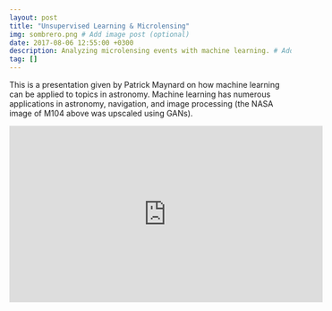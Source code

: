 ```yaml
---
layout: post
title: "Unsupervised Learning & Microlensing"
img: sombrero.png # Add image post (optional)
date: 2017-08-06 12:55:00 +0300
description: Analyzing microlensing events with machine learning. # Add post description (optional)
tag: []
---
```


This is a presentation given by Patrick Maynard on how machine learning can be applied to topics in astronomy. Machine learning has numerous applications in astronomy, navigation, and image processing (the NASA image of M104 above was upscaled using GANs).

<iframe src="https://www.youtube.com/embed/ClHWNUYksiQ"
    width="560"
    height="315"
    frameborder="0"
    allowfullscreen>
</iframe>
